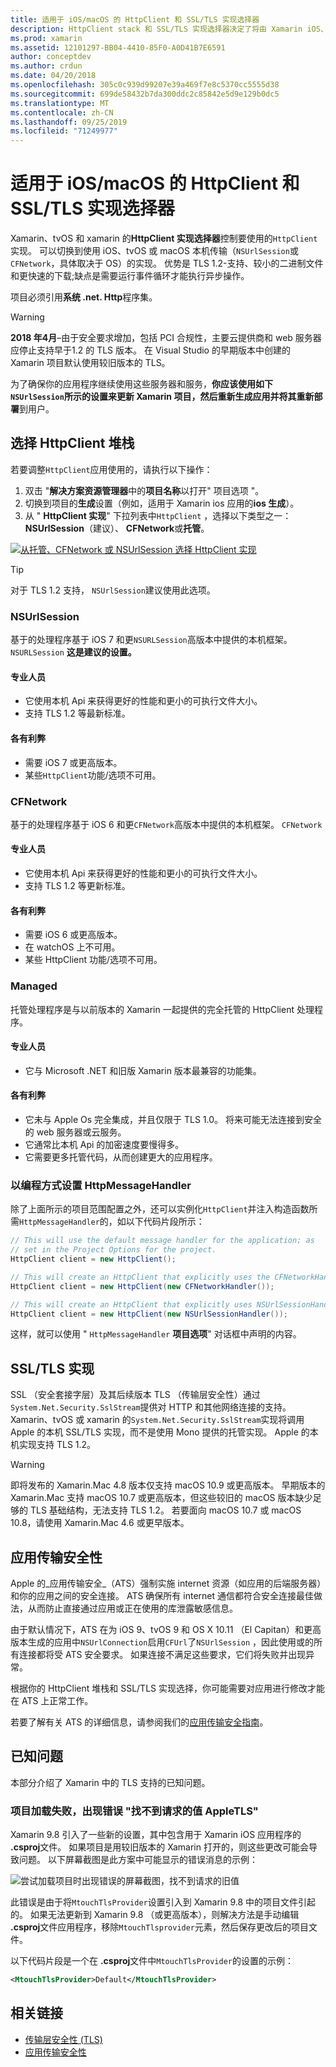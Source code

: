 ```yaml
---
title: 适用于 iOS/macOS 的 HttpClient 和 SSL/TLS 实现选择器
description: HttpClient stack 和 SSL/TLS 实现选择器决定了将由 Xamarin iOS、tvOS 或 macOS 应用使用的 HttpClient 和 SSL/TLS 实现。
ms.prod: xamarin
ms.assetid: 12101297-BB04-4410-85F0-A0D41B7E6591
author: conceptdev
ms.author: crdun
ms.date: 04/20/2018
ms.openlocfilehash: 305c0c939d99207e39a469f7e8c5370cc5555d38
ms.sourcegitcommit: 699de58432b7da300ddc2c85842e5d9e129b0dc5
ms.translationtype: MT
ms.contentlocale: zh-CN
ms.lasthandoff: 09/25/2019
ms.locfileid: "71249977"
---
```

# <a name="httpclient-and-ssltls-implementation-selector-for-iosmacos"></a>适用于 iOS/macOS 的 HttpClient 和 SSL/TLS 实现选择器

Xamarin、tvOS 和 xamarin 的**HttpClient 实现选择器**控制要使用的`HttpClient`实现。 可以切换到使用 iOS、tvOS 或 macOS 本机传输（`NSUrlSession`或`CFNetwork`，具体取决于 OS）的实现。 优势是 TLS 1.2-支持、较小的二进制文件和更快速的下载;缺点是需要运行事件循环才能执行异步操作。

项目必须引用**系统 .net. Http**程序集。

> [!WARNING]
> **2018 年4月**–由于安全要求增加，包括 PCI 合规性，主要云提供商和 web 服务器应停止支持早于1.2 的 TLS 版本。 在 Visual Studio 的早期版本中创建的 Xamarin 项目默认使用较旧版本的 TLS。
>
> 为了确保你的应用程序继续使用这些服务器和服务，**你应该使用如下`NSUrlSession`所示的设置来更新 Xamarin 项目，然后重新生成应用并将其重新部署**到用户。

## <a name="selecting-an-httpclient-stack"></a>选择 HttpClient 堆栈

若要调整`HttpClient`应用使用的，请执行以下操作：

1. 双击 "**解决方案资源管理器**中的**项目名称**以打开" 项目选项 "。
2. 切换到项目的**生成**设置（例如，适用于 Xamarin ios 应用的**ios 生成**）。
3. 从 " **HttpClient 实现**" 下拉列表中`HttpClient` ，选择以下类型之一：**NSUrlSession**（建议）、 **CFNetwork**或**托管**。

[![从托管、CFNetwork 或 NSUrlSession 选择 HttpClient 实现](http-stack-images/http-xs-sml.png)](http-stack-images/http-xs.png#lightbox)

> [!TIP]
> 对于 TLS 1.2 支持， `NSUrlSession`建议使用此选项。

### <a name="nsurlsession"></a>NSUrlSession

基于的处理程序基于 iOS 7 和更`NSURLSession`高版本中提供的本机框架。 `NSURLSession` 
**这是建议的设置。**

#### <a name="pros"></a>专业人员

- 它使用本机 Api 来获得更好的性能和更小的可执行文件大小。
- 支持 TLS 1.2 等最新标准。

#### <a name="cons"></a>各有利弊

- 需要 iOS 7 或更高版本。
- 某些`HttpClient`功能/选项不可用。

### <a name="cfnetwork"></a>CFNetwork

基于的处理程序基于 iOS 6 和更`CFNetwork`高版本中提供的本机框架。 `CFNetwork`

#### <a name="pros"></a>专业人员

- 它使用本机 Api 来获得更好的性能和更小的可执行文件大小。
- 支持 TLS 1.2 等更新标准。

#### <a name="cons"></a>各有利弊

- 需要 iOS 6 或更高版本。
- 在 watchOS 上不可用。
- 某些 HttpClient 功能/选项不可用。

### <a name="managed"></a>Managed

托管处理程序是与以前版本的 Xamarin 一起提供的完全托管的 HttpClient 处理程序。

#### <a name="pros"></a>专业人员

- 它与 Microsoft .NET 和旧版 Xamarin 版本最兼容的功能集。

#### <a name="cons"></a>各有利弊

- 它未与 Apple Os 完全集成，并且仅限于 TLS 1.0。 将来可能无法连接到安全的 web 服务器或云服务。
- 它通常比本机 Api 的加密速度要慢得多。
- 它需要更多托管代码，从而创建更大的应用程序。

### <a name="programmatically-setting-the-httpmessagehandler"></a>以编程方式设置 HttpMessageHandler

除了上面所示的项目范围配置之外，还可以实例化`HttpClient`并注入构造函数所需`HttpMessageHandler`的，如以下代码片段所示：

```csharp
// This will use the default message handler for the application; as
// set in the Project Options for the project.
HttpClient client = new HttpClient();

// This will create an HttpClient that explicitly uses the CFNetworkHandler
HttpClient client = new HttpClient(new CFNetworkHandler());

// This will create an HttpClient that explicitly uses NSUrlSessionHandler
HttpClient client = new HttpClient(new NSUrlSessionHandler());
```

这样，就可以使用 " `HttpMessageHandler` **项目选项**" 对话框中声明的内容。

## <a name="ssltls-implementation"></a>SSL/TLS 实现

SSL （安全套接字层）及其后续版本 TLS （传输层安全性）通过`System.Net.Security.SslStream`提供对 HTTP 和其他网络连接的支持。 Xamarin、tvOS 或 xamarin 的`System.Net.Security.SslStream`实现将调用 Apple 的本机 SSL/TLS 实现，而不是使用 Mono 提供的托管实现。 Apple 的本机实现支持 TLS 1.2。

> [!WARNING]
> 即将发布的 Xamarin.Mac 4.8 版本仅支持 macOS 10.9 或更高版本。
> 早期版本的 Xamarin.Mac 支持 macOS 10.7 或更高版本，但这些较旧的 macOS 版本缺少足够的 TLS 基础结构，无法支持 TLS 1.2。 若要面向 macOS 10.7 或 macOS 10.8，请使用 Xamarin.Mac 4.6 或更早版本。

## <a name="app-transport-security"></a>应用传输安全性

Apple 的_应用传输安全_（ATS）强制实施 internet 资源（如应用的后端服务器）和你的应用之间的安全连接。 ATS 确保所有 internet 通信都符合安全连接最佳做法，从而防止直接通过应用或正在使用的库泄露敏感信息。

由于默认情况下，ATS 在为 iOS 9、tvOS 9 和 OS X 10.11 （El Capitan）和更高版本生成的应用中`NSUrlConnection`启用`CFUrl`了`NSUrlSession` ，因此使用或的所有连接都将受 ATS 安全要求。 如果连接不满足这些要求，它们将失败并出现异常。

根据你的 HttpClient 堆栈和 SSL/TLS 实现选择，你可能需要对应用进行修改才能在 ATS 上正常工作。

若要了解有关 ATS 的详细信息，请参阅我们的[应用传输安全指南](~/ios/app-fundamentals/ats.md)。

## <a name="known-issues"></a>已知问题

本部分介绍了 Xamarin 中的 TLS 支持的已知问题。

### <a name="project-failed-to-load-with-error-requested-value-appletls-wasnt-found"></a>项目加载失败，出现错误 "找不到请求的值 AppleTLS"

Xamarin 9.8 引入了一些新的设置，其中包含用于 Xamarin iOS 应用程序的 **.csproj**文件。 如果项目是用较旧版本的 Xamarin 打开的，则这些更改可能会导致问题。 以下屏幕截图是此方案中可能显示的错误消息的示例：

![尝试加载项目时出现错误的屏幕截图，找不到请求的旧值](http-stack-images/tlserror-xs.png)

此错误是由于将`MtouchTlsProvider`设置引入到 Xamarin 9.8 中的项目文件引起的。 如果无法更新到 Xamarin 9.8 （或更高版本），则解决方法是手动编辑 **.csproj**文件应用程序，移除`MtouchTlsprovider`元素，然后保存更改后的项目文件。

以下代码片段是一个在 **.csproj**文件中`MtouchTlsProvider`的设置的示例：

```xml
<MtouchTlsProvider>Default</MtouchTlsProvider>
```

## <a name="related-links"></a>相关链接

- [传输层安全性 (TLS)](~/cross-platform/app-fundamentals/transport-layer-security.md)
- [应用传输安全性](~/ios/app-fundamentals/ats.md)
